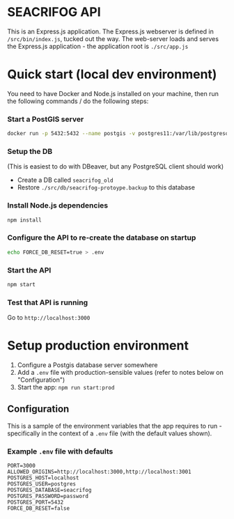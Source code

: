 # SEACRIFOG API
This is an Express.js application. The Express.js webserver is defined in `/src/bin/index.js`, tucked out the way. The web-server loads and serves the Express.js application - the application root is `./src/app.js`

# Quick start (local dev environment)
You need to have Docker and Node.js installed on your machine, then run the following commands / do the following steps:

### Start a PostGIS server
```sh
docker run -p 5432:5432 --name postgis -v postgres11:/var/lib/postgresql/data -e POSTGRES_PASSWORD=password -d mdillon/postgis
```

### Setup the DB
(This is easiest to do with DBeaver, but any PostgreSQL client should work)

- Create a DB called `seacrifog_old`
- Restore `./src/db/seacrifog-protoype.backup` to this database

### Install Node.js dependencies
```sh
npm install
```

### Configure the API to re-create the database on startup
```sh
echo FORCE_DB_RESET=true > .env
```

### Start the API
```sh
npm start
```

### Test that API is running
Go to `http://localhost:3000`


# Setup production environment
1. Configure a Postgis database server somewhere
2. Add a `.env` file with production-sensible values (refer to notes below on "Configuration")
3. Start the app: `npm run start:prod`

## Configuration
This is a sample of the environment variables that the app requires to run - specifically in the context of a `.env` file (with the default values shown).

### Example `.env` file with defaults
```
PORT=3000
ALLOWED_ORIGINS=http://localhost:3000,http://localhost:3001
POSTGRES_HOST=localhost
POSTGRES_USER=postgres
POSTGRES_DATABASE=seacrifog
POSTGRES_PASSWORD=password
POSTGRES_PORT=5432
FORCE_DB_RESET=false
```